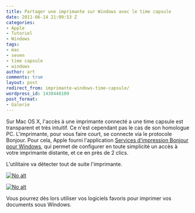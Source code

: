 ```yaml
---
title: Partager une imprimante sur Windows avec le time capsule
date: 2011-06-14 21:09:53 Z
categories:
- Apple
- Tutoriel
- Windows
tags:
- mac
- seven
- time capsule
- windows
author: art
comments: true
layout: post
redirect_from: imprimante-windows-time-capsule/
wordpress_id: 1438448109
post_format:
- Galerie
---
```


Sur Mac OS X, l'accès à une imprimante connecté a une time capsule est transparent et très intuitif. Ce n'est cependant pas le cas de son homologue PC. L'imprimante, pour vous faire court, se connecte via le protocole Bonjour. Pour cela, Apple fourni l'application [Services d’impression Bonjour pour Windows](http://support.apple.com/kb/DL999?viewlocale=fr_FR), qui permet de configurer en toute simplicité un accès à votre imprimante distante, et ce en près de 2 clics.

L'utilitaire va détecter tout de suite l'imprimante.

<a href="https://static.irz.fr/2011/06/assistant-bonjour.png"><img alt="No alt" data-src="https://static.irz.fr/2011/06/assistant-bonjour.png" src="https://static.irz.fr/thumb.php?size=<100&crop=0&src=https://static.irz.fr/2011/06/assistant-bonjour.png" /></a>

<a href="https://static.irz.fr/2011/06/assistant-bonjour-2.png"><img alt="No alt" data-src="https://static.irz.fr/2011/06/assistant-bonjour-2.png" src="https://static.irz.fr/thumb.php?size=<100&crop=0&src=https://static.irz.fr/2011/06/assistant-bonjour-2.png" /></a>

Vous pourrez dès lors utiliser vos logiciels favoris pour imprimer vos documents sous Windows.
